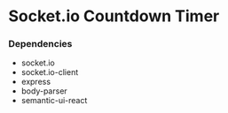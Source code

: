 # Socket.io Countdown Timer

### Dependencies
* socket.io
* socket.io-client
* express
* body-parser
* semantic-ui-react